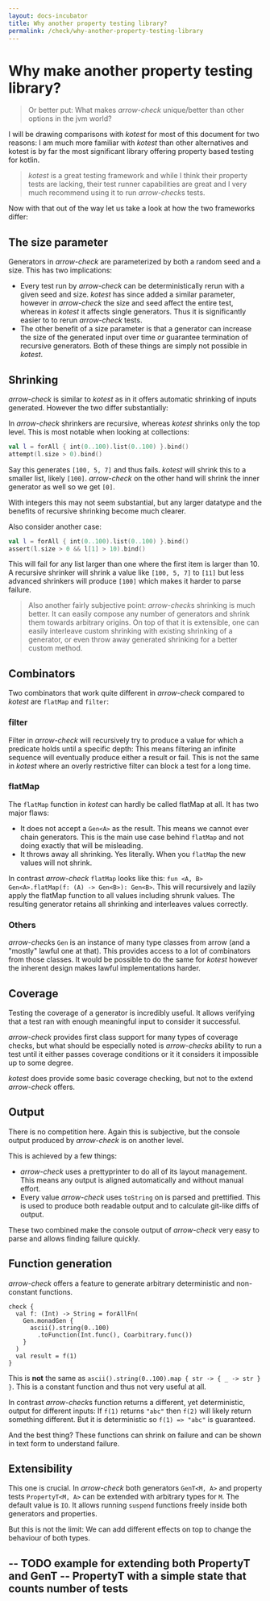 ```yaml
---
layout: docs-incubator
title: Why another property testing library?
permalink: /check/why-another-property-testing-library
---
```


# Why make another property testing library?

> Or better put: What makes *arrow-check* unique/better than other options in the jvm world?

I will be drawing comparisons with *kotest* for most of this document for two reasons:
I am much more familiar with *kotest* than other alternatives and kotest is by far the most significant library offering property based testing for kotlin.
> *kotest* is a great testing framework and while I think their property tests are lacking, their test runner capabilities are great and I very much recommend using it to run *arrow-check*s tests.

Now with that out of the way let us take a look at how the two frameworks differ:

## The size parameter

Generators in *arrow-check* are parameterized by both a random seed and a size.
This has two implications:
- Every test run by *arrow-check* can be deterministically rerun with a given seed and size.
*kotest* has since added a similar parameter, however in *arrow-check* the size and seed affect the entire test, whereas in *kotest* it affects single generators.
Thus it is significantly easier to to rerun *arrow-check* tests.
- The other benefit of a size parameter is that a generator can increase the size of the generated input over time *or* guarantee termination of recursive generators.
Both of these things are simply not possible in *kotest*. 

## Shrinking

*arrow-check* is similar to *kotest* as in it offers automatic shrinking of inputs generated. However the two differ substantially:

In *arrow-check* shrinkers are recursive, whereas *kotest* shrinks only the top level. This is most notable when looking at collections:
```kotlin
val l = forAll { int(0..100).list(0..100) }.bind()
attempt(l.size > 0).bind()
```
Say this generates `[100, 5, 7]` and thus fails. *kotest* will shrink this to a smaller list, likely `[100]`.
*arrow-check* on the other hand will shrink the inner generator as well so we get `[0]`.

With integers this may not seem substantial, but any larger datatype and the benefits of recursive shrinking become much clearer.

Also consider another case:
```kotlin
val l = forAll { int(0..100).list(0..100) }.bind()
assert(l.size > 0 && l[1] > 10).bind()
```
This will fail for any list larger than one where the first item is larger than 10.
A recursive shrinker will shrink a value like `[100, 5, 7]` to `[11]` but less advanced shrinkers will produce `[100]` which makes it harder to parse failure.

> Also another fairly subjective point: *arrow-check*s shrinking is much better.
> It can easily compose any number of generators and shrink them towards arbitrary origins.
> On top of that it is extensible, one can easily interleave custom shrinking with existing shrinking of a generator, or even throw away generated shrinking for a better custom method.

## Combinators

Two combinators that work quite different in *arrow-check* compared to *kotest* are `flatMap` and `filter`:

### filter

Filter in *arrow-check* will recursively try to produce a value for which a predicate holds until a specific depth:
This means filtering an infinite sequence will eventually produce either a result or fail.
This is not the same in *kotest* where an overly restrictive filter can block a test for a long time.

### flatMap

The `flatMap` function in *kotest* can hardly be called flatMap at all. It has two major flaws:
- It does not accept a `Gen<A>` as the result. This means we cannot ever chain generators.
This is the main use case behind `flatMap` and not doing exactly that will be misleading.
- It throws away all shrinking. Yes literally. When you `flatMap` the new values will not shrink.

In contrast *arrow-check* `flatMap` looks like this: `fun <A, B> Gen<A>.flatMap(f: (A) -> Gen<B>): Gen<B>`.
This will recursively and lazily apply the flatMap function to all values including shrunk values.
The resulting generator retains all shrinking and interleaves values correctly.

### Others

*arrow-check*s `Gen` is an instance of many type classes from arrow (and a "mostly" lawful one at that).
This provides access to a lot of combinators from those classes.
It would be possible to do the same for *kotest* however the inherent design makes lawful implementations harder.

## Coverage

Testing the coverage of a generator is incredibly useful.
It allows verifying that a test ran with enough meaningful input to consider it successful.

*arrow-check* provides first class support for many types of coverage checks, but what should be especially noted is *arrow-checks* ability to run a test until it either passes coverage conditions or it it considers it impossible up to some degree.

*kotest* does provide some basic coverage checking, but not to the extend *arrow-check* offers.

## Output

There is no competition here. Again this is subjective, but the console output produced by *arrow-check* is on another level.

This is achieved by a few things:
- *arrow-check* uses a prettyprinter to do all of its layout management.
This means any output is aligned automatically and without manual effort.
- Every value *arrow-check* uses `toString` on is parsed and prettified.
This is used to produce both readable output and to calculate git-like diffs of output.

These two combined make the console output of *arrow-check* very easy to parse and allows finding failure quickly.

## Function generation

*arrow-check* offers a feature to generate arbitrary deterministic and non-constant functions.
```kotlin:ank
check {
  val f: (Int) -> String = forAllFn(
    Gen.monadGen {
      ascii().string(0..100)
        .toFunction(Int.func(), Coarbitrary.func())
    }
  )
  val result = f(1)
}
```

This is **not** the same as `ascii().string(0..100).map { str -> { _ -> str } }`.
This is a constant function and thus not very useful at all.

In contrast *arrow-check*s function returns a different, yet deterministic, output for different inputs:
If `f(1)` returns `"abc"` then `f(2)` will likely return something different. But it is deterministic so `f(1) => "abc"` is guaranteed.

And the best thing? These functions can shrink on failure and can be shown in text form to understand failure.

## Extensibility

This one is crucial. In *arrow-check* both generators `GenT<M, A>` and property tests `PropertyT<M, A>` can be extended with arbitrary types for `M`.
The default value is `IO`. It allows running `suspend` functions freely inside both generators and properties.

But this is not the limit: We can add different effects on top to change the behaviour of both types.

-- TODO example for extending both PropertyT and GenT
-- PropertyT with a simple state that counts number of tests
-- 

<!--- 
Add later on when that feature is complete.
## State machine testing
-->
